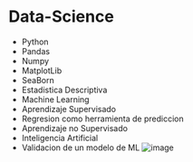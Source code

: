 ﻿# Data-Science 
 - Python
 - Pandas
 - Numpy
 - MatplotLib
 - SeaBorn
 - Estadistica Descriptiva
 - Machine Learning
 - Aprendizaje Supervisado
 - Regresion como herramienta de prediccion
 - Aprendizaje no Supervisado
 - Inteligencia Artificial
 - Validacion de un modelo de ML
![image](https://github.com/valemicolgarcia/Data-Science/assets/122756188/4dc4f18f-de5a-4a93-b2ec-4f34768e8a19)
